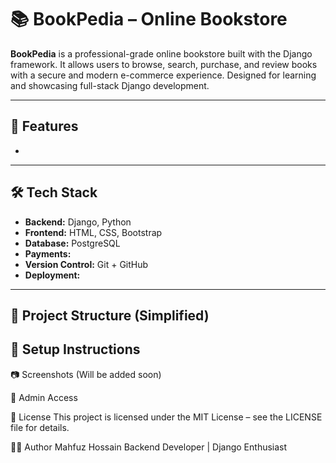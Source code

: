 # 📚 BookPedia – Online Bookstore

**BookPedia** is a professional-grade online bookstore built with the Django framework. It allows users to browse, search, purchase, and review books with a secure and modern e-commerce experience. Designed for learning and showcasing full-stack Django development.

---

## 🚀 Features

-

---

## 🛠️ Tech Stack

- **Backend:** Django, Python  
- **Frontend:** HTML, CSS, Bootstrap
- **Database:** PostgreSQL  
- **Payments:**  
- **Version Control:** Git + GitHub  
- **Deployment:**  

---

## 📁 Project Structure (Simplified)

## 🧰 Setup Instructions

📷 Screenshots
(Will be added soon)

👤 Admin Access 


📜 License
This project is licensed under the MIT License – see the LICENSE file for details.

🙋‍♂️ Author
Mahfuz Hossain
Backend Developer | Django Enthusiast

